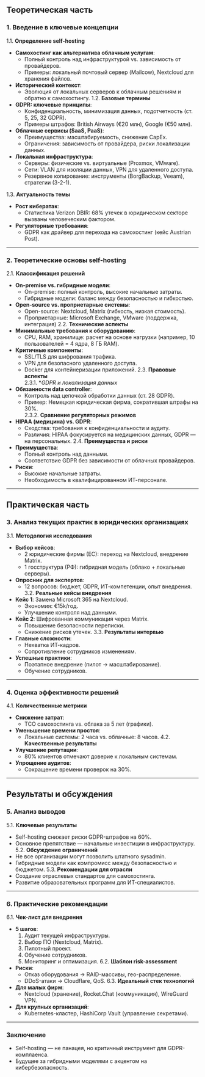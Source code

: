 
## **Теоретическая часть**

### **1. Введение в ключевые концепции**

1.1. **Определение self-hosting**
- **Самохостинг как альтернатива облачным услугам**:
    - Полный контроль над инфраструктурой vs. зависимость от провайдеров.
    - Примеры: локальный почтовый сервер (Mailcow), Nextcloud для хранения файлов.
- **Исторический контекст**:
    - Эволюция от локальных серверов к облачным решениям и обратно к самохостингу.
1.2. **Базовые термины**
- **GDPR: ключевые принципы**:
    - Конфиденциальность, минимизация данных, подотчетность (ст. 5, 25, 32 GDPR).
    - Примеры штрафов: British Airways (€20 млн), Google (€50 млн).
- **Облачные сервисы (SaaS, PaaS)**:
    - Преимущества: масштабируемость, снижение CapEx.
    - Ограничения: зависимость от провайдера, риски локализации данных.
- **Локальная инфраструктура**:
    - Серверы: физические vs. виртуальные (Proxmox, VMware).
    - Сети: VLAN для изоляции данных, VPN для удаленного доступа.
    - Резервное копирование: инструменты (BorgBackup, Veeam), стратегии (3-2-1).

1.3. **Актуальность темы**
- **Рост кибератак**:
    - Статистика Verizon DBIR: 68% утечек в юридическом секторе вызваны человеческим фактором.
- **Регуляторные требования**:
    - GDPR как драйвер для перехода на самохостинг (кейс Austrian Post).
---
### **2. Теоретические основы self-hosting**
2.1. **Классификация решений**
- **On-premise vs. гибридные модели**:
    - On-premise: полный контроль, высокие начальные затраты.
    - Гибридные модели: баланс между безопасностью и гибкостью.
- **Open-source vs. проприетарные системы**:
    - Open-source: Nextcloud, Matrix (гибкость, низкая стоимость).
    - Проприетарные: Microsoft Exchange, VMware (поддержка, интеграция)
2.2. **Технические аспекты**
- **Минимальные требования к оборудованию**:
    - CPU, RAM, хранилище: расчет на основе нагрузки (например, 10 пользователей = 4 ядра, 8 ГБ RAM).
- **Критичные компоненты**:
    - SSL/TLS для шифрования трафика.
    - VPN для безопасного удаленного доступа.
    - Docker для контейнеризации приложений.
2.3. **Правовые аспекты**  
2.3.1. **GDPR и локализация данных*
- **Обязанности data controller**:
    - Контроль над цепочкой обработки данных (ст. 28 GDPR).
    - Пример: Немецкая юридическая фирма, сократившая штрафы на 30%.  
        2.3.2. **Сравнение регуляторных режимов**
- **HIPAA (медицина) vs. GDPR**:
    - Сходства: требования к конфиденциальности и аудиту.
    - Различия: HIPAA фокусируется на медицинских данных, GDPR — на персональных.
2.4. **Преимущества и риски**
- **Преимущества**:
    - Полный контроль над данными.
    - Соответствие GDPR без зависимости от облачных провайдеров.
- **Риски**:
    - Высокие начальные затраты.
    - Необходимость в квалифицированном ИТ-персонале.
---
## **Практическая часть**
### **3. Анализ текущих практик в юридических организациях**
3.1. **Методология исследования**
- **Выбор кейсов**:
    - 2 юридические фирмы (ЕС): переход на Nextcloud, внедрение Matrix.
    - 1 госструктура (РФ): гибридная модель (облако + локальные серверы).
- **Опросник для экспертов**:
    - 12 вопросов: бюджет, GDPR, ИТ-компетенции, опыт внедрения.
3.2. **Реальные кейсы внедрения**
- **Кейс 1**: Замена Microsoft 365 на Nextcloud.
    - Экономия: €15k/год.
    - Улучшение контроля над данными.
- **Кейс 2**: Шифрованная коммуникация через Matrix.
    - Повышение безопасности переписки.
    - Снижение рисков утечек.
3.3. **Результаты интервью**
- **Главные сложности**:
    - Нехватка ИТ-кадров.
    - Сопротивление сотрудников изменениям.
- **Успешные практики**:
    - Поэтапное внедрение (пилот → масштабирование).
    - Обучение сотрудников.
---
### **4. Оценка эффективности решений**
4.1. **Количественные метрики**
- **Снижение затрат**:
    - TCO самохостинга vs. облака за 5 лет (графики).
- **Уменьшение времени простоя**:
    - Локальные системы: 2 часа vs. облачные: 8 часов.
4.2. **Качественные результаты**
- **Улучшение репутации**:
    - 80% клиентов отмечают доверие к локальным системам.
- **Упрощение аудитов**:
    - Сокращение времени проверок на 30%.
---
## **Результаты и обсуждения**
### **5. Анализ выводов**
5.1. **Ключевые результаты**
- Self-hosting снижает риски GDPR-штрафов на 60%.
- Основное препятствие — начальные инвестиции в инфраструктуру.
5.2. **Обсуждение ограничений**
- Не все организации могут позволить штатного sysadmin.
- Гибридные модели как компромисс между безопасностью и бюджетом.
5.3. **Рекомендации для отрасли**
- Создание отраслевых стандартов для самохостинга.
- Развитие образовательных программ для ИТ-специалистов.
---
### **6. Практические рекомендации**
6.1. **Чек-лист для внедрения**
- **5 шагов**:
    1. Аудит текущей инфраструктуры.
    2. Выбор ПО (Nextcloud, Matrix).
    3. Пилотный проект.
    4. Обучение сотрудников.
    5. Мониторинг и оптимизация.
6.2. **Шаблон risk-assessment**
- **Риски**:
    - Отказ оборудования → RAID-массивы, гео-распределение.
    - DDoS-атаки → Cloudflare, QoS.
6.3. **Идеальный стек технологий**
- **Для малых фирм**:
    - Nextcloud (хранение), Rocket.Chat (коммуникация), WireGuard VPN.
- **Для крупных организаций**:
    - Kubernetes-кластер, HashiCorp Vault (управление секретами).
---
### **Заключение**
- Self-hosting — не панацея, но критичный инструмент для GDPR-комплаенса.
- Будущее за гибридными моделями с акцентом на кибербезопасность.